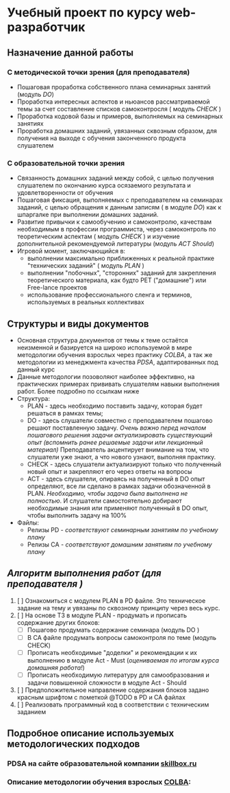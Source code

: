 # Учебный проект по курсу web-разработчик
## Назначение данной работы
### С методической точки зрения (для преподавателя)
* Пошаговая проработка собственного плана семинарных занятий (модуль _DO_)
* Проработка интересных аспектов и ньюансов рассматриваемой темы за счет составление списков самоконтросля ( модуль _CHECK_ )
* Проработка кодовой базы и примеров, выполняемых на семинарных занятиях
* Проработка домашних заданий, увязанных сквозным образом, для получения на выходе с обучения законченного продукта слушателем 
### С образовательной точки зрения
* Связанность домашних заданий между собой, с целью получения слушателем по окончанию курса осязаемого результата и удовлетворенности от обучения
* Пошаговая фиксация, выполняемых с преподавателем на семинарах заданий, с целью обращения к данным записям ( в модуле _DO_) как к шпаргалке при выполнении домашних заданий.
* Развитие привычки к самообучению и самоконтролю, качествам необходимым в профессии программиста, через самоконтроль по теоретическим аспектам ( модуль _CHECK_ ) и изучение дополнительной рекомендуемой литературы (модуль _ACT Should_)
* Игровой момент, заключающийся в:
  - выполнении максимально приближенных к реальной практике "технических заданий" ( модуль _PLAN_ )
  - выполнении "побочных", "сторонних" заданий для закрепления теоретического материала, как будто PET ("домашние") или Free-lance проектов
  - использование профессионального сленга и терминов, используемых в реальных коллективах

## Структуры и виды документов
* Основная структура документов от темы к теме остаётся неизменной и базируется на широко используемой в мире методологии обучения взрослых через практику *COLBA*, а так же методологии из менеджмента качества *PDSA*, адаптированных под данный курс
* Данные методологии позоволяют наиболее эффективно, на практических примерах прививать слушателям навыки выполнения работ. Более подробно по ссылкам ниже
* Структура:
  - PLAN - здесь необходимо поставить задачу, которая будет решаться в рамках темы;
  - DO - здесь слушатели совместно с преподавателем пошагово решают поставленную задачу. _Очень важно перед началом пошагового решения задачи актуализировать существующий опыт (вспомнить ранее решаемые задачи или лекционный материал)_ Преподаватель акцентирует внимание на том, что слушатели уже знают, а что нового узнают, выполняя практику.
  - CHECK - здесь слушатели актуализируют только что полученный новый опыт и закрепляют его через ответы на вопросы
  - ACT - здесь слушатели, опираясь на полученный в DO опыт определяют, все ли сделано в рамках задачи обозначенной в PLAN. _Необходимо, чтобы задача была выполнена не полностью_. И слушатели самостоятельно добирают необходимые знания или применяют полученный в DO опыт, чтобы выполнить задачу на 100%
* Файлы:
  - Релизы PD - *соответствуют семинарным занятиям по учебному плану*
  - Релизы CA - *соответствуют домашним занятиям по учебному плану*
## **_Алгоритм выполнения работ (для преподавателя )_**
1. [ ] Ознакомиться с модулем PLAN в PD файле. Это техническое задание на тему и увязаны по сквозному принципу через весь курс.
2. [ ] На основе ТЗ в модуле PLAN - продумать и прописать содержание других блоков:
      - [ ] Пошагово продумать содержание семинара (модуль DO )
      - [ ] В CA файле продумать вопросы самоконтроля по теме (модуль CHECK)
      - [ ] Прописать необходимые "доделки" и рекомендации к их выполнению в модуле Act - Must (_оцениваемая по итогам курса домашняя работа!_)
      - [ ] Прописать необходимую литературу для самообразования и задачи повышенной сложности в модуле Act - Should
3. [ ] Предположительное направление содержания блоков задано красным шрифтом с пометкой @TODO в PD и CA файлах
4. [ ] Реализовать программный код в соответствии с техническим заданием 
## Подробное описание используемых методологических подходов
### PDSA на сайте образовательной компании [skillbox.ru](https://skillbox.ru/media/management/tsikl_deminga/?advcake_params=Cj0KCQjwvdXpBRCoARIsAMJSKqJ9GcPGras_OjE3DwGil1CNwNZUI7Dvlen3_YXHjiyGtoEiQAcDUvAaAkuMEALw_wcB&utm_source=advcake&utm_medium=cpa&utm_campaign=admitad&utm_content=624938&gclid=Cj0KCQjwvdXpBRCoARIsAMJSKqJ9GcPGras_OjE3DwGil1CNwNZUI7Dvlen3_YXHjiyGtoEiQAcDUvAaAkuMEALw_wcB)
### Описание методологии обучения взрослых [COLBA](https://levellab.ru/blog/kolb):

